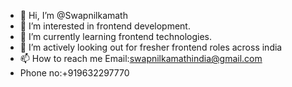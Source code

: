 - 👋 Hi, I’m @Swapnilkamath
- 👀 I’m interested in frontend development.
- 🌱 I’m currently learning frontend technologies. 
- 💞️ I’m actively looking out for fresher frontend roles across india
- 📫 How to reach me Email:swapnilkamathindia@gmail.com
- Phone no:+919632297770

<!---
Swapnilkamath/Swapnilkamath is a ✨ special ✨ repository because its `README.md` (this file) appears on your GitHub profile.
You can click the Preview link to take a look at your changes.
--->
